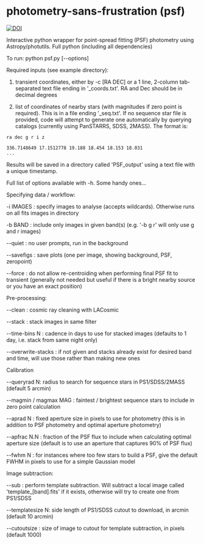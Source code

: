 # photometry-sans-frustration (psf)

[![DOI](https://zenodo.org/badge/161163856.svg)](https://zenodo.org/badge/latestdoi/161163856)

Interactive python wrapper for point-spread fitting (PSF) photometry using Astropy/photutils. Full python (including all dependencies)

To run: 
    python psf.py [--options]

Required inputs (see example directory): 

  1. transient coordinates, either by -c [RA DEC] or a 1 line, 2-column tab-separated text file ending in '_coords.txt'. RA and Dec should be in decimal degrees

  2. list of coordinates of nearby stars (with magnitudes if zero point is required). This is in a file ending '_seq.txt'. If no sequence star file is provided, code will attempt to generate one automatically by querying catalogs (currently using PanSTARRS, SDSS, 2MASS). The format is: 
      
    ra dec g r i z

    336.7148649 17.1512778 19.188 18.454 18.153 18.031
    ...

Results will be saved in a directory called 'PSF_output' using a text file with a unique timestamp.

Full list of options available with -h. Some handy ones...


Specifying data / workflow:

  -i IMAGES : specify images to analyse (accepts wildcards). Otherwise runs on all fits images in directory
  
  -b BAND : include only images in given band(s) (e.g. '-b g r' will only use g and r images)
  
  --quiet : no user prompts, run in the background

  --savefigs : save plots (one per image, showing background, PSF, zeropoint)
  
  --force : do not allow re-centroiding when performing final PSF fit to transient (generally not needed but useful if there is a bright nearby source or you have an exact position)
  
  
Pre-processing:

  --clean : cosmic ray cleaning with LACosmic
  
  --stack : stack images in same filter
  
  --time-bins N : cadence in days to use for stacked images (defaults to 1 day, i.e. stack from same night only)
  
  --overwrite-stacks : if not given and stacks already exist for desired band and time, will use those rather than making new ones
  
  
Calibration

  --queryrad N: radius to search for sequence stars in PS1/SDSS/2MASS (default 5 arcmin)
 
  --magmin / magmax MAG : faintest / brightest sequence stars to include in zero point calculation
  
  --aprad N : fixed aperture size in pixels to use for photometry (this is in addition to PSF photometry and optimal aperture photometry)
  
  --apfrac N.N : fraction of the PSF flux to include when calculating optimal aperture size (default is to use an aperture that captures 90% of PSF flux)
  
  --fwhm N : for instances where too few stars to build a PSF, give the default FWHM in pixels to use for a simple Gaussian model


Image subtraction:
  
  --sub : perform template subtraction. Will subtract a local image called 'template_[band].fits' if it exists, otherwise will try to create one from PS1/SDSS
  
  --templatesize N: side length of PS1/SDSS cutout to download, in arcmin (default 10 arcmin)
  
  --cutoutsize : size of image to cutout for template subtraction, in pixels (default 1000)
  

